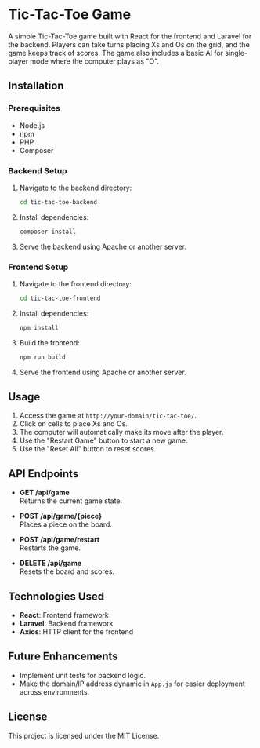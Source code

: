 # Tic-Tac-Toe Game

A simple Tic-Tac-Toe game built with React for the frontend and Laravel for the backend. Players can take turns placing Xs and Os on the grid, and the game keeps track of scores. The game also includes a basic AI for single-player mode where the computer plays as "O".

## Installation

### Prerequisites
- Node.js
- npm
- PHP
- Composer

### Backend Setup
1. Navigate to the backend directory:
    ```bash
    cd tic-tac-toe-backend
    ```
2. Install dependencies:
    ```bash
    composer install
    ```
3. Serve the backend using Apache or another server.

### Frontend Setup
1. Navigate to the frontend directory:
    ```bash
    cd tic-tac-toe-frontend
    ```
2. Install dependencies:
    ```bash
    npm install
    ```
3. Build the frontend:
    ```bash
    npm run build
    ```
4. Serve the frontend using Apache or another server.

## Usage
1. Access the game at `http://your-domain/tic-tac-toe/`.
2. Click on cells to place Xs and Os.
3. The computer will automatically make its move after the player.
4. Use the "Restart Game" button to start a new game.
5. Use the "Reset All" button to reset scores.

## API Endpoints
- **GET /api/game**  
  Returns the current game state.

- **POST /api/game/{piece}**  
  Places a piece on the board.

- **POST /api/game/restart**  
  Restarts the game.

- **DELETE /api/game**  
  Resets the board and scores.

## Technologies Used
- **React**: Frontend framework
- **Laravel**: Backend framework
- **Axios**: HTTP client for the frontend

## Future Enhancements
- Implement unit tests for backend logic.
- Make the domain/IP address dynamic in `App.js` for easier deployment across environments.

## License
This project is licensed under the MIT License.
